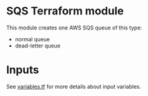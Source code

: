 # SQS Terraform module

This module creates one AWS SQS queue of this type:

- normal queue
- dead-letter queue

# Inputs

See [variables.tf](https://github.com/TeliaSoneraNorge/terraform-modules/blob/master/sqs/variables.tf) for more details about input variables.
